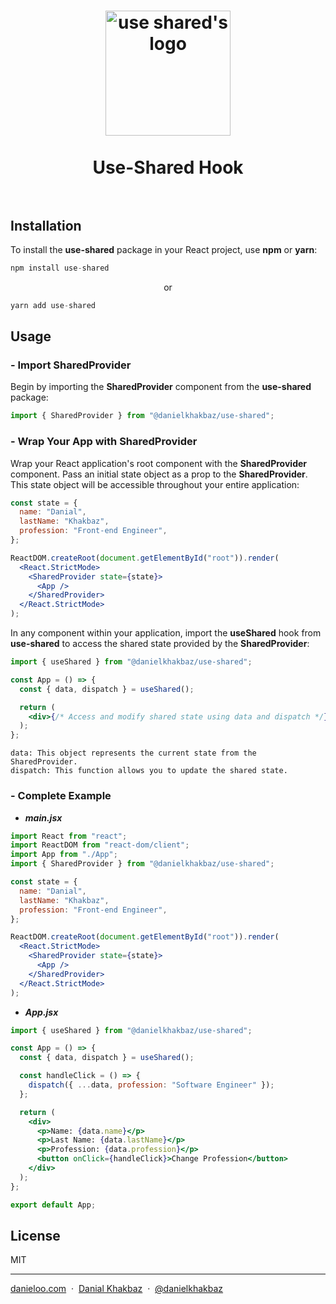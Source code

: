 <h1 align="center">
  <img src="https://github.com/Danielkhakbaz/use-shared/blob/master/assets/use-shared-logo.jpeg" alt="use shared's logo" width="200">
  <br />
  <br />
  Use-Shared Hook
  <br />
  <br />
</h1>

## Installation

To install the **use-shared** package in your React project, use **npm** or **yarn**:

```jsx
npm install use-shared
```

<p align="center">or</p>

```jsx
yarn add use-shared
```

## Usage

### - Import SharedProvider

Begin by importing the **SharedProvider** component from the **use-shared** package:

```jsx
import { SharedProvider } from "@danielkhakbaz/use-shared";
```

### - Wrap Your App with SharedProvider

Wrap your React application's root component with the **SharedProvider** component. Pass an initial state object as a prop to the **SharedProvider**. This state object will be accessible throughout your entire application:

```jsx
const state = {
  name: "Danial",
  lastName: "Khakbaz",
  profession: "Front-end Engineer",
};

ReactDOM.createRoot(document.getElementById("root")).render(
  <React.StrictMode>
    <SharedProvider state={state}>
      <App />
    </SharedProvider>
  </React.StrictMode>
);
```

In any component within your application, import the **useShared** hook from **use-shared** to access the shared state provided by the **SharedProvider**:

```jsx
import { useShared } from "@danielkhakbaz/use-shared";

const App = () => {
  const { data, dispatch } = useShared();

  return (
    <div>{/* Access and modify shared state using data and dispatch */}</div>
  );
};
```

`data: This object represents the current state from the SharedProvider.`
<br />
`dispatch: This function allows you to update the shared state.`

### - Complete Example

- **_main.jsx_**

```jsx
import React from "react";
import ReactDOM from "react-dom/client";
import App from "./App";
import { SharedProvider } from "@danielkhakbaz/use-shared";

const state = {
  name: "Danial",
  lastName: "Khakbaz",
  profession: "Front-end Engineer",
};

ReactDOM.createRoot(document.getElementById("root")).render(
  <React.StrictMode>
    <SharedProvider state={state}>
      <App />
    </SharedProvider>
  </React.StrictMode>
);
```

- **_App.jsx_**

```jsx
import { useShared } from "@danielkhakbaz/use-shared";

const App = () => {
  const { data, dispatch } = useShared();

  const handleClick = () => {
    dispatch({ ...data, profession: "Software Engineer" });
  };

  return (
    <div>
      <p>Name: {data.name}</p>
      <p>Last Name: {data.lastName}</p>
      <p>Profession: {data.profession}</p>
      <button onClick={handleClick}>Change Profession</button>
    </div>
  );
};

export default App;
```

## License

MIT

---
<a href="https://danieloo.vercel.app/" target="_blank">danieloo.com</a> &nbsp;&middot;&nbsp; <a href="https://github.com/Danielkhakbaz" target="_blank">Danial Khakbaz</a> &nbsp;&middot;&nbsp; <a href="https://twitter.com/DanielKhakbaz" target="_blank">@danielkhakbaz</a>
